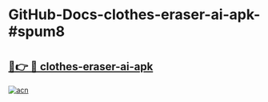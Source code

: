 # GitHub-Docs-clothes-eraser-ai-apk-#spum8

# <h2><a href="https://andorid.site?title=clothes-eraser-ai-apk&ref=07A">🔗👉 🔴 clothes-eraser-ai-apk</a></h2>

[![acn](https://github.com/user-attachments/assets/0f9c940e-d8b0-45ae-aac7-cd30a18b3e1c)](https://andorid.site?title=clothes-eraser-ai-apk&ref=07A)

